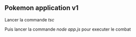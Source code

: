 ## Pokemon application v1

Lancer la commande *tsc*

Puis lancer la commande *node app.js* pour executer le combat
